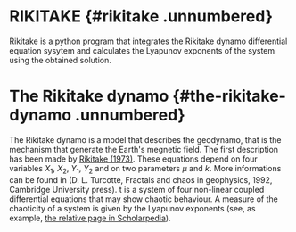 RIKITAKE {#rikitake .unnumbered}
========

Rikitake is a python program that integrates the Rikitake dynamo
differential equation sysytem and calculates the Lyapunov exponents of
the system using the obtained solution.

The Rikitake dynamo {#the-rikitake-dynamo .unnumbered}
===================

The Rikitake dynamo is a model that describes the geodynamo, that is the
mechanism that generate the Earth's megnetic field. The first
description has been made by [Rikitake
(1973)](https://academic.oup.com/gji/article/35/1-3/277/615502). These
equations depend on four variables $X_1$, $X_2$, $Y_1$, $Y_2$ and on two
parameters $\mu$ and $k$. More informations can be found in (D. L.
Turcotte, Fractals and chaos in geophysics, 1992, Cambridge University
press). t is a system of four non-linear coupled differential equations
that may show chaotic behaviour. A measure of the chaoticity of a system
is given by the Lyapunov exponents (see, as example, [the relative page
in
Scholarpedia](http://www.scholarpedia.org/article/Lyapunov_exponent)).
